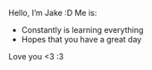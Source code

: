 Hello, I’m Jake :D
Me is:
- Constantly is learning everything
- Hopes that you have a great day

Love you <3
:3
